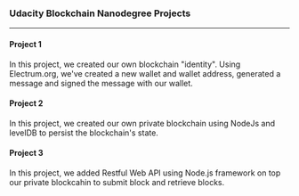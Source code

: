 ### Udacity Blockchain Nanodegree Projects

--------------------------------------------------------------------------------

#### Project 1

In this project, we created our own blockchain "identity". Using Electrum.org, we've created a new wallet and wallet address, generated a message and signed the message with our wallet.

#### Project 2

In this project, we created our own private blockchain using NodeJs and levelDB to persist the blockchain's state.

#### Project 3

In this project, we added Restful Web API using Node.js framework on top our private blockcahin to submit block and retrieve blocks.

